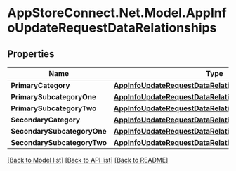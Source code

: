 # AppStoreConnect.Net.Model.AppInfoUpdateRequestDataRelationships

## Properties

Name | Type | Description | Notes
------------ | ------------- | ------------- | -------------
**PrimaryCategory** | [**AppInfoUpdateRequestDataRelationshipsPrimaryCategory**](AppInfoUpdateRequestDataRelationshipsPrimaryCategory.md) |  | [optional] 
**PrimarySubcategoryOne** | [**AppInfoUpdateRequestDataRelationshipsPrimaryCategory**](AppInfoUpdateRequestDataRelationshipsPrimaryCategory.md) |  | [optional] 
**PrimarySubcategoryTwo** | [**AppInfoUpdateRequestDataRelationshipsPrimaryCategory**](AppInfoUpdateRequestDataRelationshipsPrimaryCategory.md) |  | [optional] 
**SecondaryCategory** | [**AppInfoUpdateRequestDataRelationshipsPrimaryCategory**](AppInfoUpdateRequestDataRelationshipsPrimaryCategory.md) |  | [optional] 
**SecondarySubcategoryOne** | [**AppInfoUpdateRequestDataRelationshipsPrimaryCategory**](AppInfoUpdateRequestDataRelationshipsPrimaryCategory.md) |  | [optional] 
**SecondarySubcategoryTwo** | [**AppInfoUpdateRequestDataRelationshipsPrimaryCategory**](AppInfoUpdateRequestDataRelationshipsPrimaryCategory.md) |  | [optional] 

[[Back to Model list]](../README.md#documentation-for-models) [[Back to API list]](../README.md#documentation-for-api-endpoints) [[Back to README]](../README.md)

